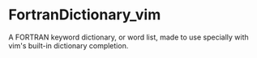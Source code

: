 # FortranDictionary_vim
A FORTRAN keyword dictionary, or word list, made to use specially with vim's built-in dictionary completion.
